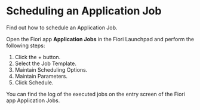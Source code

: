 <!-- loio147d689cddc74828a90b884ee4f9d9a5 -->

# Scheduling an Application Job

Find out how to schedule an Application Job.



Open the Fiori app **Application Jobs** in the Fiori Launchpad and perform the following steps:

1.  Click the + button.
2.  Select the Job Template.
3.  Maintain Scheduling Options.
4.  Maintain Parameters.
5.  Click Schedule.

You can find the log of the executed jobs on the entry screen of the Fiori app Application Jobs.

